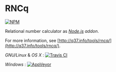 # RNCq

[![NPM](https://nodei.co/npm/rncq.png)](https://nodei.co/npm/rncq/)

Relational number calculator as [*Node.js*](http://en.wikipedia.org/wiki/Node.js) *addon*.

For more information, see [http://q37.info/tools/rncq/](http://q37.info/tools/rncq/).

*GNU/Linux* & *OS X* : [![Travis CI](https://travis-ci.org/epeios-q37/rncq-node.png)](https://travis-ci.org/epeios-q37/rncq-node)
 
*Windows* : [![AppVeyor](http://ci.appveyor.com/api/projects/status/github/epeios-q37/rncq-node)](http://ci.appveyor.com/project/epeios-q37/rncq-node)



